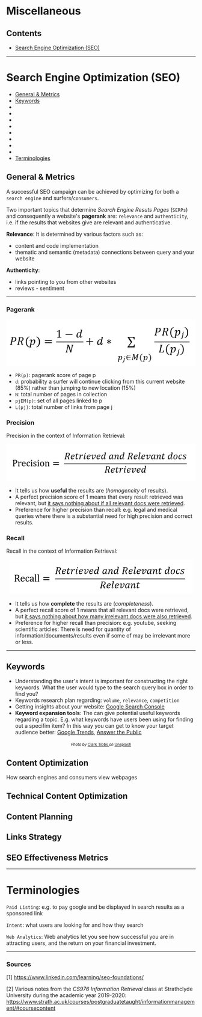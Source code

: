 # Miscellaneous

## Contents

* [Search Engine Optimization (SEO)](https://github.com/dimi-fn/Various-Data-Science-Scripts/tree/main/Miscellaneous#search-engine-optimization-seo)

---

# Search Engine Optimization (SEO)

* [General & Metrics]()
* [Keywords]()
* []()
* []()
* []()
* []()
* []()
* []()
* []()
* []()
* [Terminologies]()


## General & Metrics

A successful SEO campaign can be achieved by optimizing for both a `search engine` and surfers/`consumers`.

Two important topics that determine *Search Engine Resuts Pages* (`SERPs`) and consequently a website's **pagerank** are: `relevance` and `authenticity`, i.e. if the results that websites give are relevant and authenticative.

**Relevance**: 
It is determined by various factors such as:
* content and code implementation
* thematic and semantic (metadata) connections between query and your website



**Authenticity**:
* links pointing to you from other websites
* reviews - sentiment



--------------------------------------------------------------------------
### Pagerank

<p align="center">
  <img src="https://github.com/dimi-fn/Various-Data-Science-Scripts/blob/main/Miscellaneous/img/pagerank.PNG" alt="Pagerank"/>
</p>

* `PR(p)`: pagerank score of page p
* `d`: probability a surfer will continue clicking from this current website (85%) rather than jumping to new location (15%)
* `N`: total number of pages in collection
* `pjEM(p)`: set of all pages linked to p
* `L(pj)`: total number of links from page j



### Precision
Precision in the context of Information Retrieval:

<p align="center">
  <img src="https://github.com/dimi-fn/Various-Data-Science-Scripts/blob/main/Miscellaneous/img/precision_IR.PNG" alt="Precision"/>
</p>

* It tells us how **useful** the results are (*homogeneity* of results).
* A perfect precision score of 1 means that every result retrieved was relevant, but <ins>it says nothing about if all relevant docs were retrieved</ins>.
* Preference for higher precision than recall: e.g. legal and medical queries where there is a substantial need for high precision and correct results.


### Recall
Recall in the context of Information Retrieval:
<p align="center">
  <img src="https://github.com/dimi-fn/Various-Data-Science-Scripts/blob/main/Miscellaneous/img/recall_IR.PNG" alt="Recall in Information Retrieval"/>
</p>


* It tells us how **complete** the results are (*completeness*).
* A perfect recall score of 1 means that all relevant docs were retrieved, but <ins>it says nothing about how many irrelevant docs were also retrieved</ins>.
* Preference for higher recall than precision: e.g. youtube, seeking scientific articles: There is need for quantity of information/documents/results even if some of may be irrelevant more or less.
-----
## Keywords
* Understanding the user's intent is important for constructing the right keywords. What the user would type to the search query box in order to find you?
* Keywords research plan regarding: `volume`, `relevance`, `competition`
* Getting insights about your website: [Google Search Console](https://search.google.com/search-console/about)
* **Keyword expansion tools**: The can give potential useful keywords regarding a topic. E.g. what keywords have users been using for finding out a specifim item? In this way you can get to know your target audience better: [Google Trends](https://trends.google.com/trends/?geo=US), [Answer the Public](https://answerthepublic.com/) 











<div style="text-align: center;" display:inline-block>
<span><font size="-2"> <i>Photo by</i> </font><a href="https://unsplash.com/@clarktibbs?utm_source=unsplash&amp;utm_medium=referral&amp;utm_content=creditCopyText" target="_blank"><font size="-2">Clark Tibbs </font></a><font size="-2"><i>on</i> </font><a href="https://unsplash.com/s/photos/programming?utm_source=unsplash&amp;utm_medium=referral&amp;utm_content=creditCopyText" target="_blank"><font size="-2">Unsplash</font></a></span>
</div>







## Content Optimization
How search engines and consumers view webpages

## Technical Content Optimization

## Content Planning

## Links Strategy

## SEO Effectiveness Metrics






----

# Terminologies

`Paid Listing`: e.g. to pay google and be displayed in search results as a sponsored link

`Intent`: what users are looking for and how they search

`Web Analytics`: Web analytics let you see how successful you are in attracting users, and the return on your financial investment.


-----

### Sources

[1] https://www.linkedin.com/learning/seo-foundations/

[2] Various notes from the *CS976 Information Retrieval* class at Strathclyde University during the academic year 2019-2020: https://www.strath.ac.uk/courses/postgraduatetaught/informationmanagement/#coursecontent



